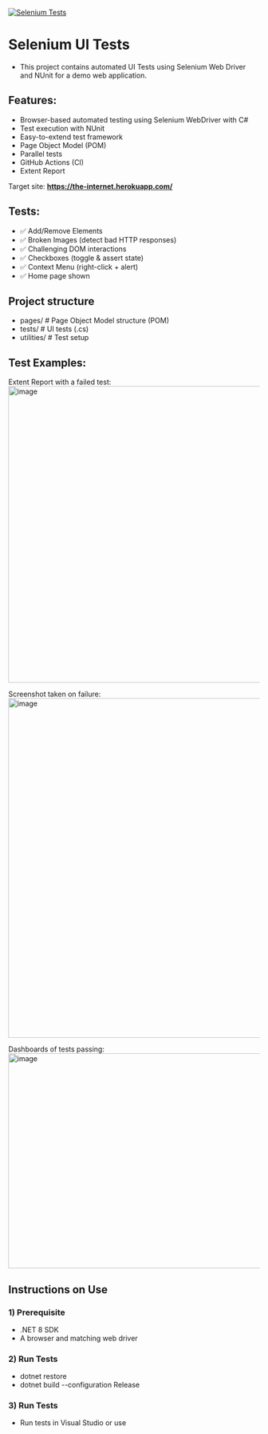 [![Selenium Tests](https://github.com/KarlTaylor908/selenium-ui-tests/actions/workflows/tests.yml/badge.svg)](https://github.com/KarlTaylor908/selenium-ui-tests/actions/workflows/tests.yml)
# Selenium UI Tests
- This project contains automated UI Tests using Selenium Web Driver and NUnit for a demo web application. 

## Features:
- Browser-based automated testing using Selenium WebDriver with C#
- Test execution with NUnit
- Easy-to-extend test framework
- Page Object Model (POM)
- Parallel tests
- GitHub Actions (CI)
- Extent Report

Target site: **https://the-internet.herokuapp.com/**

## Tests:
- ✅ Add/Remove Elements  
- ✅ Broken Images (detect bad HTTP responses)  
- ✅ Challenging DOM interactions  
- ✅ Checkboxes (toggle & assert state)  
- ✅ Context Menu (right-click + alert)  
- ✅ Home page shown

## Project structure
- pages/ # Page Object Model structure (POM)
- tests/ # UI tests (.cs)
- utilities/ # Test setup

## Test Examples:
Extent Report with a failed test:
<img width="1074" height="593" alt="image" src="https://github.com/user-attachments/assets/a9f96393-e8e0-4caf-a6e6-daefc32e187c" />

Screenshot taken on failure:
<img width="1022" height="679" alt="image" src="https://github.com/user-attachments/assets/a0af547b-d98d-40fc-b025-5ed8f9ce74bf" />

Dashboards of tests passing:
<img width="1656" height="430" alt="image" src="https://github.com/user-attachments/assets/ae1f8efb-4ac0-4e1e-83b7-1fd5e5ed497f" />


## Instructions on Use
### 1) Prerequisite
- .NET 8 SDK
- A browser and matching web driver

### 2) Run Tests
- dotnet restore
- dotnet build --configuration Release

### 3) Run Tests
- Run tests in Visual Studio or use


